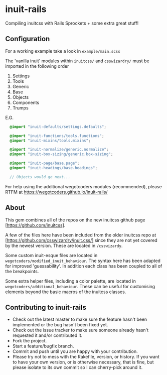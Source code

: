 inuit-rails
===========

Compiling inuitcss with Rails Sprockets + some extra great stuff!

Configuration
--------------

For a working example take a look in `example/main.scss`

The 'vanilla inuit' modules within `inuitcss/` and `csswizardry/` must be imported in the following order

1. Settings
2. Tools
3. Generic
4. Base
5. Objects
6. Components
7. Trumps

E.G.

```scss
  @import "inuit-defaults/settings.defaults";

  @import "inuit-functions/tools.functions";
  @import "inuit-mixins/tools.mixins";

  @import "inuit-normalize/generic.normalize";
  @import "inuit-box-sizing/generic.box-sizing";

  @import "inuit-page/base.page";
  @import "inuit-headings/base.headings";

  // Objects would go next...
```

For help using the additional wegotcoders modules (recommended), please RTFM at https://wegotcoders.github.io/inuit-rails/

About
-----

This gem combines all of the repos on the new inuitcss github page
[https://github.com/inuitcss].

A few of the files here have been included from the older inuitcss repo at
[https://github.com/csswizardry/inuit.css/] since they are not yet covered by the
newest version. These are located in `/csswizardy`.

Some custom inuit-esque files are located in `wegotcoders/modified_inuit_behaviour`.
The syntax here has been adapted for improved 'guessability'. In addition each
class has been coupled to all of the breakpoints.

Some extra helper files, including a color palette, are located in
`wegotcoders/additional_behaviour`. These can be useful
for customising elements beyond the basic macros of the inuitcss
classes.

Contributing to inuit-rails
---------------------------

* Check out the latest master to make sure the feature hasn't been implemented or the bug hasn't been fixed yet.
* Check out the issue tracker to make sure someone already hasn't requested it and/or contributed it.
* Fork the project.
* Start a feature/bugfix branch.
* Commit and push until you are happy with your contribution.
* Please try not to mess with the Rakefile, version, or history. If you want to have your own version, or is otherwise necessary, that is fine, but please isolate to its own commit so I can cherry-pick around it.

